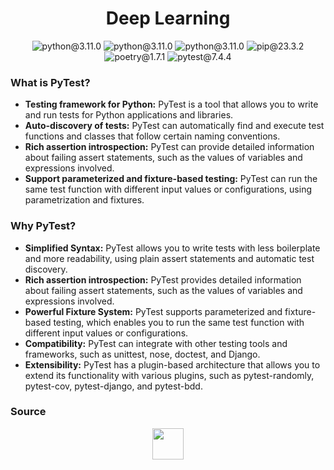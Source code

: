 <h1 align="center">Deep Learning</h1>
<p align="center">
  <img src="https://img.shields.io/badge/python-3.11.0-blue" alt="python@3.11.0">
  <img src="https://img.shields.io/badge/pytorch-2.1-red" alt="python@3.11.0">
  <img src="https://img.shields.io/badge/tensorflow-2.0-yellow" alt="python@3.11.0">
  <img src="https://img.shields.io/badge/pip-23.3.2-moccasin" alt="pip@23.3.2">
  <img src="https://img.shields.io/badge/poetry-1.7.1-orange" alt="poetry@1.7.1">
  <img src="https://img.shields.io/badge/pytest-7.4.4-papayawhip" alt="pytest@7.4.4">
</p> 

<h3 align="left">What is PyTest?</h3>
<p>
  <ul>
    <li><b>Testing framework for Python:</b> PyTest is a tool that allows you to write and run tests for Python applications and libraries.</li>
    <li><b>Auto-discovery of tests:</b> PyTest can automatically find and execute test functions and classes that follow certain naming conventions.</li>
    <li><b>Rich assertion introspection:</b> PyTest can provide detailed information about failing assert statements, such as the values of variables and expressions involved.</li>
    <li><b>Support parameterized and fixture-based testing:</b> PyTest can run the same test function with different input values or configurations, using parametrization and fixtures.</li>
  </ul>
</p>

<h3 align="left">Why PyTest?</h3>
<p>
  <ul>
    <li><b>Simplified Syntax:</b> PyTest allows you to write tests with less boilerplate and more readability, using plain assert statements and automatic test discovery.</li>
    <li><b>Rich assertion introspection:</b> PyTest provides detailed information about failing assert statements, such as the values of variables and expressions involved.</li>
    <li><b>Powerful Fixture System:</b> PyTest supports parameterized and fixture-based testing, which enables you to run the same test function with different input values or configurations.</li>
    <li><b>Compatibility:</b> PyTest can integrate with other testing tools and frameworks, such as unittest, nose, doctest, and Django.</li>
    <li><b>Extensibility:</b> PyTest has a plugin-based architecture that allows you to extend its functionality with various plugins, such as pytest-randomly, pytest-cov, pytest-django, and pytest-bdd.</li>
  </ul>
</p>

<h3>Source</h3>
<p align="center">
  <a href="https://www.youtube.com/watch?v=cHYq1MRoyI0&t=1791s">
    <img src="https://th.bing.com/th/id/OIP.V4m7ogmUBnicRAPTqj13sAHaHa?w=219&h=219&c=7&r=0&o=5&dpr=2&pid=1.7" height=50 width=50>
  </a>
</p>

